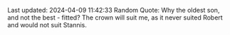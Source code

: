 Last updated: 2024-04-09 11:42:33
Random Quote: Why the oldest son, and not the best - fitted?  The crown will suit me, as it never suited Robert and would not suit Stannis. 